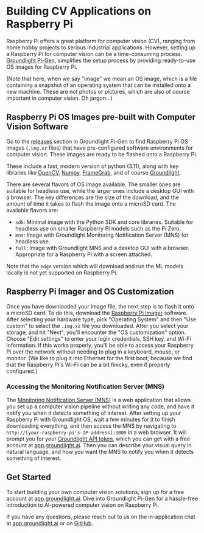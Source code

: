 # Building CV Applications on Raspberry Pi

Raspberry Pi offers a great platform for computer vision (CV), ranging from home hobby projects to serious industrial applications. However, setting up a Raspberry Pi for computer vision can be a time-consuming process. [Groundlight Pi-Gen](https://github.com/groundlight/groundlight-pi-gen), simplifies the setup process by providing ready-to-use OS images for Raspberry Pi.

(Note that here, when we say "image" we mean an OS image, which is a file containing a snapshot of an operating system that can be installed onto a new machine.  These are not photos or pictures, which are also of course important in computer vision.  Oh jargon...)

## Raspberry Pi OS Images pre-built with Computer Vision Software
Go to the [releases](https://github.com/groundlight/groundlight-pi-gen/releases) section in Groundlight Pi-Gen to find Raspberry Pi OS images (`.img.xz` files) that have pre-configured software environments for computer vision. These images are ready to be flashed onto a Raspberry Pi.

These include a fast, modern version of python (3.11), along with key libraries like [OpenCV](https://opencv.org/), [Numpy](https://numpy.org/), [FrameGrab](https://pypi.org/project/framegrab/), and of course [Groundlight](https://pypi.org/project/groundlight/).

There are several flavors of OS image available.  The smaller ones are suitable for headless use, while the larger ones include a desktop GUI with a browser.  The key differences are the size of the download, and the amount of time it takes to flash the image onto a microSD card.  The available flavors are:

- `sdk`: Minimal image with the Python SDK and core libraries.  Suitable for headless use on smaller Raspberry Pi models such as the Pi Zero.
- `mns`: Image with Groundlight Monitoring Notification Server (MNS) for headless use.
- `full`: Image with Groundlight MNS and a desktop GUI with a browser.  Appropriate for a Raspberry Pi with a screen attached.

Note that the `edge` version which will download and run the ML models locally is not yet supported on Raspberry Pi.

## Raspberry Pi Imager and OS Customization
Once you have downloaded your image file, the next step is to flash it onto a microSD card.  To do this, 
download the [Raspberry Pi Imager](https://www.raspberrypi.com/software/) software. After selecting your hardware type, pick "Operating System" and then "Use custom" to select the `.img.xz` file you downloaded.
After you select your storage, and hit "Next", you'll encounter the "OS customization" option. Choose "Edit settings" to enter your login credentials, SSH key, and Wi-Fi information.  If this works properly, you'll be able to access your Raspberry Pi over the network without needing to plug in a keyboard, mouse, or monitor.  (We like to plug it into Ethernet for the first boot, because we find that the Raspberry Pi's Wi-Fi can be a bit finicky, even if properly configured.)

### Accessing the Monitoring Notification Server (MNS)
The [Monitoring Notification Server (MNS)](https://github.com/groundlight/monitoring-notification-server) is a web application that allows you set up a computer vision pipeline without writing any code, and have it notify you when it detects something of interest.
After setting up your Raspberry Pi with Groundlight OS, wait a few minutes for it to finish downloading everything, and then access the MNS by navigating to `http://[your-raspberry-pi's-IP-address]:3000` in a web browser.  It will prompt you for your [Groundlight API token](http://localhost:3000/python-sdk/docs/getting-started/api-tokens), which you can get with a free account at [app.groundlight.ai](https://app.groundlight.ai).  Then you can describe your visual query in natural language, and how you want the MNS to notify you when it detects something of interest.

## Get Started
To start building your own computer vision solutions, sign up for a free account at [app.groundlight.ai](https://app.groundlight.ai). Dive into Groundlight Pi-Gen for a hassle-free introduction to AI-powered computer vision on Raspberry Pi.

If you have any questions, please reach out to us on the in-application chat at [app.groundlight.ai](https://app.groundlight.ai) or on [GitHub](https://github.com/groundlight/python-sdk/issues).
